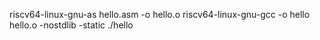riscv64-linux-gnu-as hello.asm -o hello.o
riscv64-linux-gnu-gcc -o hello hello.o -nostdlib -static
./hello